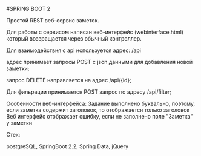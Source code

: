 #SPRING BOOT 2

Простой REST веб-сервис заметок.

Для работы с сервисом написан веб-интерфейс (webinterface.html) который возвращается через обычный контроллер.

Для взаимодействия с api используется адрес: /api

адрес принимает запросы POST с json данными для добавления новой заметки;

запрос DELETE направляется на адрес /api/{id};

Для фильрации принимается POST запрос по адресу /api/filter;

Особенности веб-интерфейса:
    Задание выполнено буквально, поэтому, если заметка содержит заголовок, то отображается только заголовок
    Веб интерфейс отображает ошибку, если не заполнено поле "Заметка" у заметки
    
 Стек:
 
 postgreSQL, SpringBoot 2.2, Spring Data, jQuery


